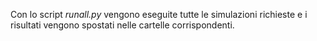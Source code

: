 Con lo script _runall.py_ vengono eseguite tutte le simulazioni richieste e i risultati vengono spostati nelle cartelle corrispondenti. 
